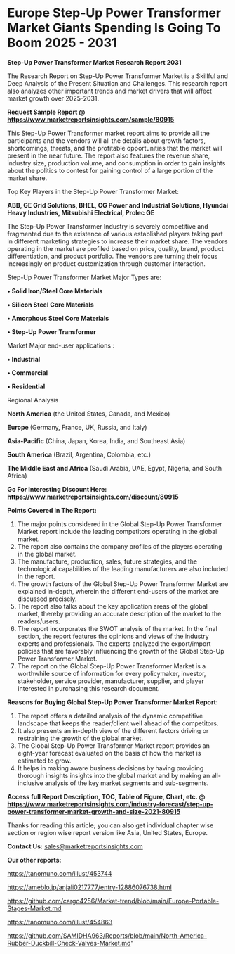 # Europe Step-Up Power Transformer Market Giants Spending Is Going To Boom 2025 - 2031

<strong>Step-Up Power Transformer Market Research Report 2031</strong>

The Research Report on Step-Up Power Transformer Market is a Skillful and Deep Analysis of the Present Situation and Challenges. This research report also analyzes other important trends and market drivers that will affect market growth over 2025-2031.

<strong>Request Sample Report @ <a href=https://www.marketreportsinsights.com/sample/80915>https://www.marketreportsinsights.com/sample/80915</a></strong>

This Step-Up Power Transformer market report aims to provide all the participants and the vendors will all the details about growth factors, shortcomings, threats, and the profitable opportunities that the market will present in the near future. The report also features the revenue share, industry size, production volume, and consumption in order to gain insights about the politics to contest for gaining control of a large portion of the market share.

Top Key Players in the Step-Up Power Transformer Market:

<strong>ABB, GE Grid Solutions, BHEL, CG Power and Industrial Solutions, Hyundai Heavy Industries, Mitsubishi Electrical, Prolec GE</strong>

The Step-Up Power Transformer Industry is severely competitive and fragmented due to the existence of various established players taking part in different marketing strategies to increase their market share. The vendors operating in the market are profiled based on price, quality, brand, product differentiation, and product portfolio. The vendors are turning their focus increasingly on product customization through customer interaction.

Step-Up Power Transformer Market Major Types are:

<strong>• Solid Iron/Steel Core Materials

• Silicon Steel Core Materials

• Amorphous Steel Core Materials

• Step-Up Power Transformer</strong>

Market Major end-user applications :

<strong>• Industrial

• Commercial

• Residential</strong>

Regional Analysis

</u><strong><b>North America</b></strong> (the United States, Canada, and Mexico)

<strong><b>Europe </b></strong>(Germany, France, UK, Russia, and Italy)

<strong><b>Asia-Pacific</b></strong> (China, Japan, Korea, India, and Southeast Asia)

<strong><b>South America</b></strong> (Brazil, Argentina, Colombia, etc.)

<strong><b>The Middle East and Africa</b></strong> (Saudi Arabia, UAE, Egypt, Nigeria, and South Africa)

<strong>Go For Interesting Discount Here: <a href=https://www.marketreportsinsights.com/discount/80915>https://www.marketreportsinsights.com/discount/80915</a></strong>

<strong>Points Covered in The Report:</strong>
<ol>
  <li>The major points considered in the Global Step-Up Power Transformer Market report include the leading competitors operating in the global market.</li>
  <li>The report also contains the company profiles of the players operating in the global market.</li>
  <li>The manufacture, production, sales, future strategies, and the technological capabilities of the leading manufacturers are also included in the report.</li>
  <li>The growth factors of the Global Step-Up Power Transformer Market are explained in-depth, wherein the different end-users of the market are discussed precisely.</li>
  <li>The report also talks about the key application areas of the global market, thereby providing an accurate description of the market to the readers/users.</li>
  <li>The report incorporates the SWOT analysis of the market. In the final section, the report features the opinions and views of the industry experts and professionals. The experts analyzed the export/import policies that are favorably influencing the growth of the Global Step-Up Power Transformer Market.</li>
  <li>The report on the Global Step-Up Power Transformer Market is a worthwhile source of information for every policymaker, investor, stakeholder, service provider, manufacturer, supplier, and player interested in purchasing this research document.</li>
</ol>
<strong>Reasons for Buying Global Step-Up Power Transformer Market Report:</strong>

<ol>
  <li>The report offers a detailed analysis of the dynamic competitive landscape that keeps the reader/client well ahead of the competitors.</li>
  <li>It also presents an in-depth view of the different factors driving or restraining the growth of the global market.</li>
  <li>The Global Step-Up Power Transformer Market report provides an eight-year forecast evaluated on the basis of how the market is estimated to grow.</li>
  <li>It helps in making aware business decisions by having providing thorough insights insights into the global market and by making an all-inclusive analysis of the key market segments and sub-segments.</li>
</ol>
<strong>Access full Report Description, TOC, Table of Figure, Chart, etc. @ <a href=https://www.marketreportsinsights.com/industry-forecast/step-up-power-transformer-market-growth-and-size-2021-80915>https://www.marketreportsinsights.com/industry-forecast/step-up-power-transformer-market-growth-and-size-2021-80915</a></strong>


Thanks for reading this article; you can also get individual chapter wise section or region wise report version like Asia, United States, Europe.

<strong>Contact Us:</strong>
sales@marketreportsinsights.com

<strong>Our other reports:</strong>

<a href=https://tanomuno.com/illust/453744>https://tanomuno.com/illust/453744</a>

<a href=https://ameblo.jp/anjali0217777/entry-12886076738.html>https://ameblo.jp/anjali0217777/entry-12886076738.html</a>

<a href=https://github.com/cargo4256/Market-trend/blob/main/Europe-Portable-Stages-Market.md>https://github.com/cargo4256/Market-trend/blob/main/Europe-Portable-Stages-Market.md</a>

<a href=https://tanomuno.com/illust/454863>https://tanomuno.com/illust/454863</a>

<a href=https://github.com/SAMIDHA963/Reports/blob/main/North-America-Rubber-Duckbill-Check-Valves-Market.md>https://github.com/SAMIDHA963/Reports/blob/main/North-America-Rubber-Duckbill-Check-Valves-Market.md</a>"
